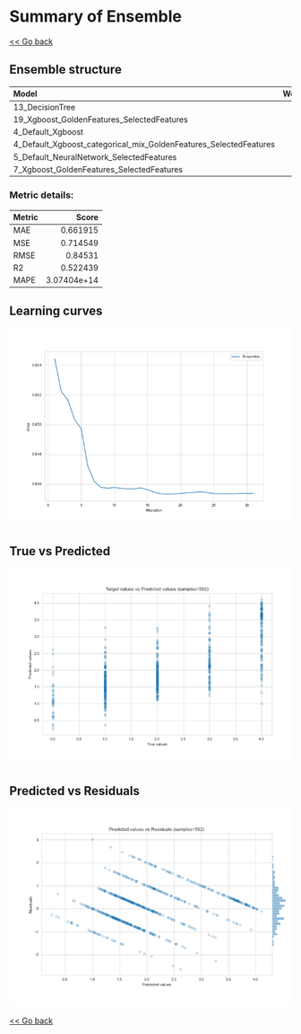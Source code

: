 # Summary of Ensemble

[<< Go back](../README.md)


## Ensemble structure
| Model                                                             |   Weight |
|:------------------------------------------------------------------|---------:|
| 13_DecisionTree                                                   |        1 |
| 19_Xgboost_GoldenFeatures_SelectedFeatures                        |        5 |
| 4_Default_Xgboost                                                 |        1 |
| 4_Default_Xgboost_categorical_mix_GoldenFeatures_SelectedFeatures |        2 |
| 5_Default_NeuralNetwork_SelectedFeatures                          |        2 |
| 7_Xgboost_GoldenFeatures_SelectedFeatures                         |        7 |

### Metric details:
| Metric   |       Score |
|:---------|------------:|
| MAE      | 0.661915    |
| MSE      | 0.714549    |
| RMSE     | 0.84531     |
| R2       | 0.522439    |
| MAPE     | 3.07404e+14 |



## Learning curves
![Learning curves](learning_curves.png)
## True vs Predicted

![True vs Predicted](true_vs_predicted.png)


## Predicted vs Residuals

![Predicted vs Residuals](predicted_vs_residuals.png)



[<< Go back](../README.md)
